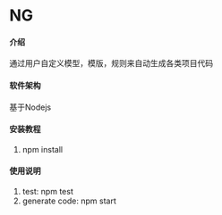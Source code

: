 # NG

#### 介绍
通过用户自定义模型，模版，规则来自动生成各类项目代码

#### 软件架构
基于Nodejs


#### 安装教程

1.  npm install

#### 使用说明

1.  test: npm test
2.  generate code: npm start